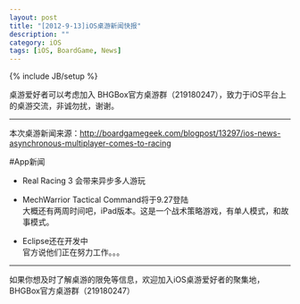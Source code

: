 ```yaml
---
layout: post
title: "[2012-9-13]iOS桌游新闻快报"
description: ""
category: iOS
tags: [iOS, BoardGame, News]
---
```

{% include JB/setup %}

桌游爱好者可以考虑加入 BHGBox官方桌游群（219180247），致力于iOS平台上的桌游交流，非诚勿扰，谢谢。 

---

本次桌游新闻来源：http://boardgamegeek.com/blogpost/13297/ios-news-asynchronous-multiplayer-comes-to-racing

#App新闻
* Real Racing 3 会带来异步多人游玩  

* MechWarrior Tactical Command将于9.27登陆    
大概还有两周时间吧，iPad版本。这是一个战术策略游戏，有单人模式，和故事模式。  

* Eclipse还在开发中     
官方说他们正在努力工作。。。

---
如果你想及时了解桌游的限免等信息，欢迎加入iOS桌游爱好者的聚集地，BHGBox官方桌游群（219180247）
